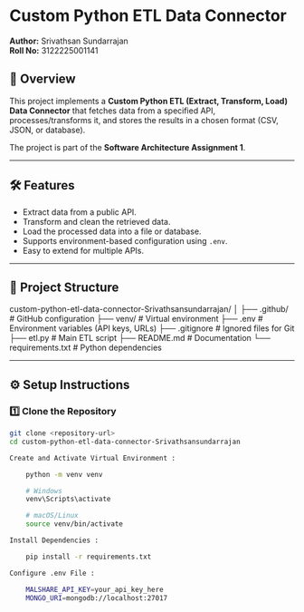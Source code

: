 # Custom Python ETL Data Connector

**Author:** Srivathsan Sundarrajan  
**Roll No:** 3122225001141  

## 📌 Overview
This project implements a **Custom Python ETL (Extract, Transform, Load) Data Connector** that fetches data from a specified API, processes/transforms it, and stores the results in a chosen format (CSV, JSON, or database).

The project is part of the **Software Architecture Assignment 1**.

---

## 🛠 Features
- Extract data from a public API.
- Transform and clean the retrieved data.
- Load the processed data into a file or database.
- Supports environment-based configuration using `.env`.
- Easy to extend for multiple APIs.

---

## 📂 Project Structure
custom-python-etl-data-connector-Srivathsansundarrajan/
│
├── .github/ # GitHub configuration
├── venv/ # Virtual environment
├── .env # Environment variables (API keys, URLs)
├── .gitignore # Ignored files for Git
├── etl.py # Main ETL script
├── README.md # Documentation
└── requirements.txt # Python dependencies


---

## ⚙️ Setup Instructions

### 1️⃣ Clone the Repository
```bash
git clone <repository-url>
cd custom-python-etl-data-connector-Srivathsansundarrajan

Create and Activate Virtual Environment :

    python -m venv venv

    # Windows
    venv\Scripts\activate

    # macOS/Linux
    source venv/bin/activate

Install Dependencies : 

    pip install -r requirements.txt

Configure .env File :

    MALSHARE_API_KEY=your_api_key_here
    MONGO_URI=mongodb://localhost:27017


